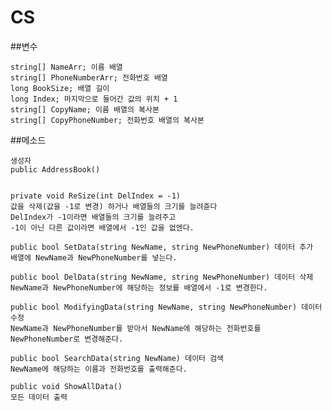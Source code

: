 # CS


##변수

    string[] NameArr; 이름 배열
    string[] PhoneNumberArr; 전화번호 배열
    long BookSize; 배열 길이
    long Index; 마지막으로 들어간 값의 위치 + 1
    string[] CopyName; 이름 배열의 복사본
    string[] CopyPhoneNumber; 전화번호 배열의 복사본
    
##메소드

    생성자
    public AddressBook()


    private void ReSize(int DelIndex = -1)
    값을 삭제(값을 -1로 변경) 하거나 배열들의 크기를 늘려쥰다
    DelIndex가 -1이라면 배열들의 크기를 늘려주고
    -1이 아닌 다른 값이라면 배열에서 -1인 값을 없엔다.
    
    public bool SetData(string NewName, string NewPhoneNumber) 데이터 추가
    배열에 NewName과 NewPhoneNumber를 넣는다.
    
    public bool DelData(string NewName, string NewPhoneNumber) 데이터 삭제
    NewName과 NewPhoneNumber에 해당하는 정보를 배열에서 -1로 변경한다.
    
    public bool ModifyingData(string NewName, string NewPhoneNumber) 데이터 수정
    NewName과 NewPhoneNumber를 받아서 NewName에 해당하는 전화번호를 NewPhoneNumber로 변경해준다.
    
    public bool SearchData(string NewName) 데이터 검색
    NewName에 해당하는 이름과 전화번호를 출력해준다.
    
    public void ShowAllData()
    모든 데이터 출력
